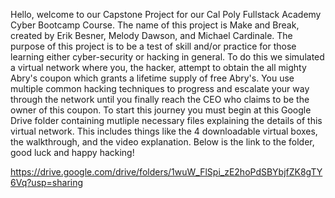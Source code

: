 Hello, welcome to our Capstone Project for our Cal Poly Fullstack Academy Cyber Bootcamp Course. The name of this project is Make and Break, created by Erik Besner, Melody Dawson, and Michael Cardinale. The purpose of this project is to be a test of skill and/or practice for those learning either cyber-security or hacking in general. To do this we simulated a virtual network where you, the hacker, attempt to obtain the all mighty Abry's coupon which grants a lifetime supply of free Abry's. You use multiple common hacking techniques to progress and escalate your way through the network until you finally reach the CEO who claims to be the owner of this coupon. To start this journey you must begin at this Google Drive folder containing mutliple necessary files explaining the details of this virtual network. This includes things like the 4 downloadable virtual boxes, the walkthrough, and the video explanation. Below is the link to the folder, good luck and happy hacking!

https://drive.google.com/drive/folders/1wuW_FlSpi_zE2hoPdSBYbjfZK8gTY6Vq?usp=sharing
